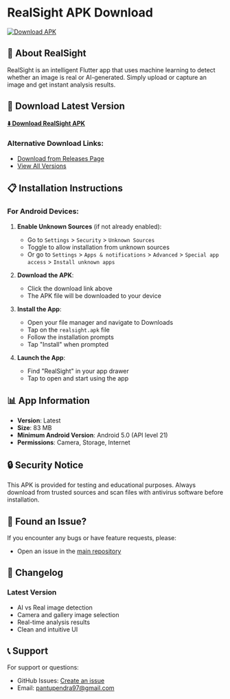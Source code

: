 # RealSight APK Download

[![Download APK](https://img.shields.io/badge/Download-APK-blue?style=for-the-badge&logo=android)](https://github.com/upendrapant/realsight-apk/releases/latest/download/realsight.apk)

## 📱 About RealSight

RealSight is an intelligent Flutter app that uses machine learning to detect whether an image is real or AI-generated. Simply upload or capture an image and get instant analysis results.

## 🔗 Download Latest Version

**[⬇️ Download RealSight APK](https://github.com/upendrapant/realsight-apk/releases/latest/download/realsight.apk)**

### Alternative Download Links:
- [Download from Releases Page](https://github.com/upendrapant/realsight-apk/releases)
- [View All Versions](https://github.com/upendrapant/realsight-apk/releases)

## 📋 Installation Instructions

### For Android Devices:

1. **Enable Unknown Sources** (if not already enabled):
   - Go to `Settings` > `Security` > `Unknown Sources`
   - Toggle to allow installation from unknown sources
   - Or go to `Settings` > `Apps & notifications` > `Advanced` > `Special app access` > `Install unknown apps`

2. **Download the APK**:
   - Click the download link above
   - The APK file will be downloaded to your device

3. **Install the App**:
   - Open your file manager and navigate to Downloads
   - Tap on the `realsight.apk` file
   - Follow the installation prompts
   - Tap "Install" when prompted

4. **Launch the App**:
   - Find "RealSight" in your app drawer
   - Tap to open and start using the app

## 📊 App Information

- **Version**: Latest
- **Size**: 83 MB
- **Minimum Android Version**: Android 5.0 (API level 21)
- **Permissions**: Camera, Storage, Internet

## 🔒 Security Notice

This APK is provided for testing and educational purposes. Always download from trusted sources and scan files with antivirus software before installation.

## 🐛 Found an Issue?

If you encounter any bugs or have feature requests, please:
- Open an issue in the [main repository](https://github.com/upendrapant/realsight)

## 📝 Changelog

### Latest Version
- AI vs Real image detection
- Camera and gallery image selection
- Real-time analysis results
- Clean and intuitive UI

## 📞 Support

For support or questions:
- GitHub Issues: [Create an issue](https://github.com/upendrapant/realsight/issues)
- Email: pantupendra97@gmail.com
